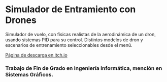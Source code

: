 # Simulador de Entramiento con Drones

Simulador de vuelo, con físicas realistas de la aerodinámica de un dron, usando sistemas PID para su control.
Distintos modelos de dron y escenarios de entrenamiento seleccionables desde el menú.

[Página de descarga en itch.io](https://freyzerfault.itch.io/drone-sim)

### Trabajo de Fin de Grado en Ingeniería Informática, mención en Sistemas Gráficos.

